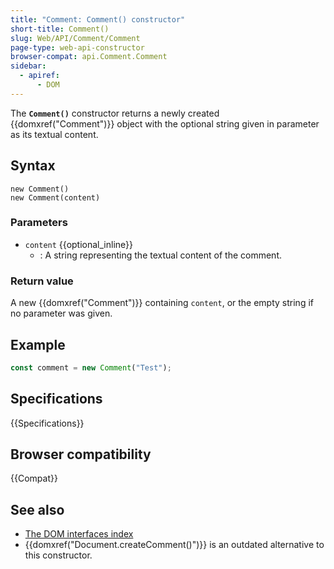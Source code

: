 ```yaml
---
title: "Comment: Comment() constructor"
short-title: Comment()
slug: Web/API/Comment/Comment
page-type: web-api-constructor
browser-compat: api.Comment.Comment
sidebar:
  - apiref:
      - DOM
---
```


The **`Comment()`** constructor returns a newly created
{{domxref("Comment")}} object with the optional string given in
parameter as its textual content.

## Syntax

```js-nolint
new Comment()
new Comment(content)
```

### Parameters

- `content` {{optional_inline}}
  - : A string representing the textual content of the comment.

### Return value

A new {{domxref("Comment")}} containing `content`, or the empty string if no parameter was given.

## Example

```js
const comment = new Comment("Test");
```

## Specifications

{{Specifications}}

## Browser compatibility

{{Compat}}

## See also

- [The DOM interfaces index](/en-US/docs/Web/API/Document_Object_Model)
- {{domxref("Document.createComment()")}} is an outdated alternative to this constructor.
